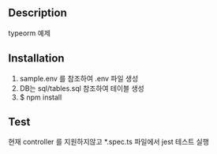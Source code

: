 ## Description

typeorm 예제

## Installation

1. sample.env 를 참조하여 .env 파일 생성
2. DB는 sql/tables.sql 참조하여 테이블 생성
3. $ npm install

## Test

현재 controller 를 지원하지않고 \*.spec.ts 파일에서 jest 테스트 실행
